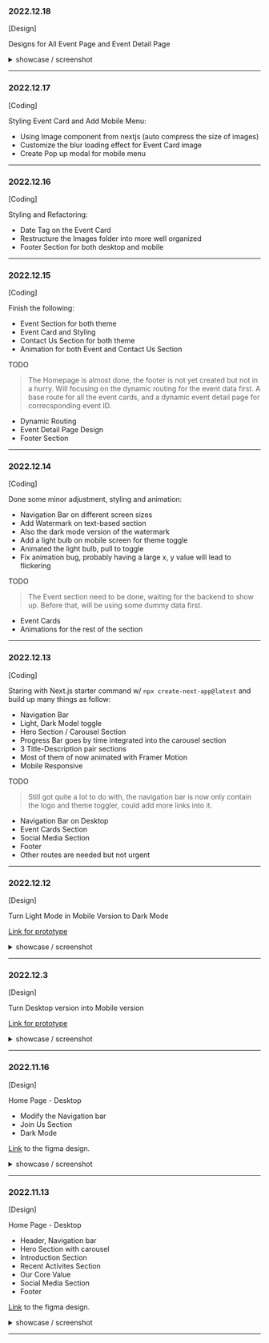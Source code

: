 ### 2022.12.18
[Design]

Designs for All Event Page and Event Detail Page
<details>
  <summary>showcase / screenshot</summary>
  
  <p align="center">
    <img src="https://user-images.githubusercontent.com/82365010/208307955-e1ed3685-c903-4ded-b383-3624b7faccf9.png">
    <img src="https://user-images.githubusercontent.com/82365010/208307973-7cb233ca-3357-4cd3-8b1a-f313efe752e8.png">
  </p>
</details>

---

### 2022.12.17
[Coding]

Styling Event Card and Add Mobile Menu:
- Using Image component from nextjs (auto compress the size of images)
- Customize the blur loading effect for Event Card image
- Create Pop up modal for mobile menu

---

### 2022.12.16
[Coding]

Styling and Refactoring:
- Date Tag on the Event Card
- Restructure the Images folder into more well organized
- Footer Section for both desktop and mobile

---

### 2022.12.15
[Coding]

Finish the following:
- Event Section for both theme
- Event Card and Styling
- Contact Us Section for both theme
- Animation for both Event and Contact Us Section

TODO
> The Homepage is almost done, the footer is not yet created but not in a hurry. Will focusing on the dynamic routing for the event data first. A base route for all the event cards, and a dynamic event detail page for correcsponding event ID.
- Dynamic Routing
- Event Detail Page Design
- Footer Section

---

### 2022.12.14
[Coding]

Done some minor adjustment, styling and animation:
- Navigation Bar on different screen sizes
- Add Watermark on text-based section
- Also the dark mode version of the watermark
- Add a light bulb on mobile screen for theme toggle
- Animated the light bulb, pull to toggle
- Fix animation bug, probably having a large x, y value will lead to flickering

TODO
> The Event section need to be done, waiting for the backend to show up. Before that, will be using some dummy data first.
- Event Cards
- Animations for the rest of the section

---

### 2022.12.13
[Coding]

Staring with Next.js starter command w/ `npx create-next-app@latest` and build up many things as follow:
- Navigation Bar 
- Light, Dark Model toggle
- Hero Section / Carousel Section
- Progress Bar goes by time integrated into the carousel section
- 3 Title-Description pair sections
- Most of them of now animated with Framer Motion
- Mobile Responsive

TODO
> Still got quite a lot to do with, the navigation bar is now only contain the logo and theme toggler, could add more links into it.
- Navigation Bar on Desktop
- Event Cards Section
- Social Media Section
- Footer
- Other routes are needed but not urgent

---

### 2022.12.12
[Design]

Turn Light Mode in Mobile Version to Dark Mode

[Link for prototype](https://www.figma.com/proto/9ZtJNV3Bs1El4e9A2OqxH3/CPS-Website?page-id=281%3A2&node-id=281%3A3&viewport=771%2C2649%2C1.15&scaling=min-zoom)

<details>
  <summary>showcase / screenshot</summary>
  
  <p align="center">
    <img src="https://user-images.githubusercontent.com/82365010/207060264-6cc238c3-7049-45c2-b635-e602282b31fc.png">
  </p>
</details>

---

### 2022.12.3
[Design]

Turn Desktop version into Mobile version

[Link for prototype](https://www.figma.com/proto/9ZtJNV3Bs1El4e9A2OqxH3/CPS-Website?page-id=226%3A199&node-id=226%3A200&viewport=782%2C513%2C0.19&scaling=min-zoom)

<details>
  <summary>showcase / screenshot</summary>
  
  <p align="center">
    <img src="https://user-images.githubusercontent.com/82365010/205448451-aed91288-80c5-4f18-bc0a-3f0e448c6461.png">
  </p>
</details>

---

### 2022.11.16
[Design]

Home Page - Desktop
- Modify the Navigation bar
- Join Us Section
- Dark Mode

[Link](https://www.figma.com/proto/9ZtJNV3Bs1El4e9A2OqxH3/CPS-Website?page-id=85%3A61&node-id=85%3A62&viewport=458%2C407%2C0.2&scaling=min-zoom) to the figma design.

<details>
  <summary>showcase / screenshot</summary>

![HomePage-desktop-dark](https://user-images.githubusercontent.com/82365010/202089186-4f0a906c-6a90-4e9d-8b92-d3889f496bc3.png)

</details>

---

### 2022.11.13
[Design]

Home Page - Desktop
- Header, Navigation bar
- Hero Section with carousel
- Introduction Section
- Recent Activites Section
- Our Core Value
- Social Media Section
- Footer

[Link](https://www.figma.com/file/9ZtJNV3Bs1El4e9A2OqxH3/CPS-Website?node-id=1%3A41&t=PYeIcZGmrOTEChjH-1) to the figma design.

<details>
  <summary>showcase / screenshot</summary>
  
![HomePage-desktop](https://user-images.githubusercontent.com/82365010/201516942-0e4df0f1-eafe-4ee0-b1b6-796ff0538904.png)

</details>

---

